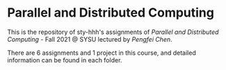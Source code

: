 # Parallel and Distributed Computing

This is the repository of sty-hhh's assignments of *Parallel and Distributed Computing* - Fall 2021 @ SYSU lectured by *Pengfei Chen*.

There are 6 assignments and 1 project in this course, and detailed information can be found in each folder.
